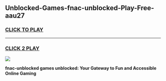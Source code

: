 
## Unblocked-Games-fnac-unblocked-Play-Free-aau27
<h3>
<a href="https://premium76.site?title=fnac-unblocked&ref=10A">CLICK TO PLAY</a></h3>
<hr>

<h3>
<a href="https://premium76.site?title=fnac-unblocked&ref=10A">CLICK 2 PLAY</a>
  
</h3>

<a href="https://premium76.site?title=fnac-unblocked&ref=10A"><img src="https://clearcache.store/games.png"></a>


**fnac-unblocked games unblocked: Your Gateway to Fun and Accessible Online Gaming**
